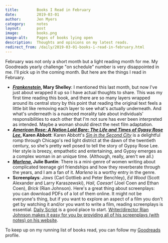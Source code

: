 ```yaml
---
title:        Books I Read in February
date:         2019-03-01
author:       Jen Myers
category:     notes
layout:       post
image:        books.png
image-alt:    Pages of books lying open
description:  Thoughts and opinions on my latest reads.
redirect_from: /daily/2019-03-01-books-i-read-in-february.html
---
```


February was not only a short month but a light reading month for me. My Goodreads yearly challenge "on schedule" number is very disappointed in me. I'll pick up in the coming month. But here are the things I read in February.

<!-- more -->

- __[_Frankenstein_](https://www.goodreads.com/book/show/20898091-frankenstein), Mary Shelley__: I mentioned this last month, but now I've just about wrapped it up so I have actual thoughts to share. This was my first time reading this book, and there are so many layers wrapped around its central story by this point that reading the original text feels a little bit like removing each layer to see what's actually underneath. And what's underneath is a nuanced morality tale about individuals' responsibilities to each other that I'm not sure has ever been interpreted as intended. Maybe a woman should direct the next film adaptation.
- __[_American Rose: A Nation Laid Bare: The Life and Times of Gypsy Rose Lee_](https://www.goodreads.com/book/show/8201605-american-rose), Karen Abbott__: Karen Abbott's [_Sin in the Second City_](https://www.goodreads.com/book/show/219780.Sin_in_the_Second_City) is a delightful romp through Chicago's red light district at the dawn of the twentieth century, so she's pretty well posed to tell the story of Gypsy Rose Lee. Her style is breezy, empathetic and entertaining, and Gypsy emerges as a complex woman in an unique time. (Although, really, aren't we all.)
- __[_Marlena_](https://www.goodreads.com/book/show/30199414-marlena), Julie Buntin__: There is a mini-genre of women writing about complicated teenage girl friendships and how they reverberate through the years, and I am a fan of it. _Marlena_ is a worthy entry in the genre.
- __Screenplays__: _Jaws_ (Carl Gottlieb and Peter Benchley), _Ed Wood_ (Scott Alexander and Larry Karaszewski), _Hail, Caesar!_ (Joel Coen and Ethan Coen), _Brick_ (Rian Johnson). Here's a great thing about screenplays: you can download PDFs of a lot of them online. It might not be everyone's thing, but if you want to explore an aspect of a film you don't get by watching it and/or you want to write a film, reading screenplays is essential. [Daily Script](http://dailyscript.com/) is a good place to start. [Writer/director Rian Johnson makes it easy for you by providing all of his screenplays (with notes) on his website](https://www.rian-johnson.com/screenplays).

To keep up on my running list of books read, you can follow my [Goodreads](https://www.goodreads.com/jenmyers) profile.
